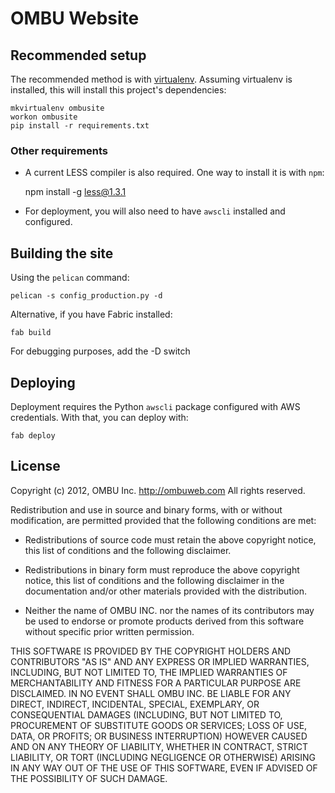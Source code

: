 OMBU Website
============

Recommended setup
-----------------

The recommended method is with
[virtualenv](http://www.virtualenv.org/en/latest/index.html). Assuming
virtualenv is installed, this will install this project's dependencies:

    mkvirtualenv ombusite
    workon ombusite
    pip install -r requirements.txt

### Other requirements

- A current LESS compiler is also required. One way to install it is with
`npm`:

    npm install -g less@1.3.1

- For deployment, you will also need to have `awscli` installed and configured.

Building the site
-----------------

Using the `pelican` command:

    pelican -s config_production.py -d

Alternative, if you have Fabric installed:

    fab build

For debugging purposes, add the -D switch

Deploying
---------

Deployment requires the Python `awscli` package configured with AWS
credentials. With that, you can deploy with:

    fab deploy

License
-------

Copyright (c) 2012, OMBU Inc. http://ombuweb.com
All rights reserved.

Redistribution and use in source and binary forms, with or without
modification, are permitted provided that the following conditions are met:

- Redistributions of source code must retain the above copyright notice, this
  list of conditions and the following disclaimer.

- Redistributions in binary form must reproduce the above copyright notice, this
  list of conditions and the following disclaimer in the documentation and/or
  other materials provided with the distribution.

- Neither the name of OMBU INC. nor the names of its contributors may be used to
  endorse or promote products derived from this software without specific prior
  written permission.

THIS SOFTWARE IS PROVIDED BY THE COPYRIGHT HOLDERS AND CONTRIBUTORS "AS IS"
AND ANY EXPRESS OR IMPLIED WARRANTIES, INCLUDING, BUT NOT LIMITED TO, THE
IMPLIED WARRANTIES OF MERCHANTABILITY AND FITNESS FOR A PARTICULAR PURPOSE
ARE DISCLAIMED. IN NO EVENT SHALL OMBU INC. BE LIABLE FOR ANY DIRECT,
INDIRECT, INCIDENTAL, SPECIAL, EXEMPLARY, OR CONSEQUENTIAL DAMAGES
(INCLUDING, BUT NOT LIMITED TO, PROCUREMENT OF SUBSTITUTE GOODS OR SERVICES;
LOSS OF USE, DATA, OR PROFITS; OR BUSINESS INTERRUPTION) HOWEVER CAUSED AND
ON ANY THEORY OF LIABILITY, WHETHER IN CONTRACT, STRICT LIABILITY, OR TORT
(INCLUDING NEGLIGENCE OR OTHERWISE) ARISING IN ANY WAY OUT OF THE USE OF THIS
SOFTWARE, EVEN IF ADVISED OF THE POSSIBILITY OF SUCH DAMAGE.

